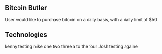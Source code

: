 ## Bitcoin Butler
User would like to purchase bitcoin on a daily basis, with a daily limit of $50 
## Technologies

kenny testing mike one two three a to the four 
Josh testing againe
